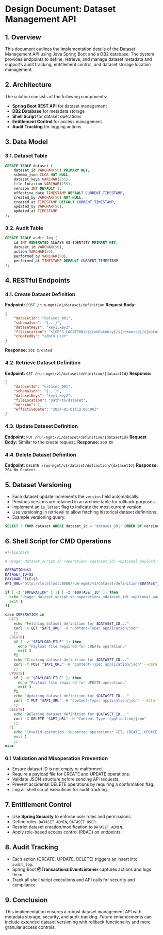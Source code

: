 # Design Document: Dataset Management API

## 1. Overview
This document outlines the implementation details of the Dataset Management API using Java Spring Boot and a DB2 database. The system provides endpoints to define, retrieve, and manage dataset metadata and supports audit tracking, entitlement control, and dataset storage location management.

## 2. Architecture
The solution consists of the following components:
- **Spring Boot REST API** for dataset management
- **DB2 Database** for metadata storage
- **Shell Script** for dataset operations
- **Entitlement Control** for access management
- **Audit Tracking** for logging actions

## 3. Data Model
### 3.1. Dataset Table
```sql
CREATE TABLE dataset (
    dataset_id VARCHAR(50) PRIMARY KEY,
    schema_json CLOB NOT NULL,
    dataset_keys VARCHAR(255),
    file_location VARCHAR(255),
    version INT DEFAULT 1,
    effective_date TIMESTAMP DEFAULT CURRENT_TIMESTAMP,
    created_by VARCHAR(50) NOT NULL,
    created_at TIMESTAMP DEFAULT CURRENT_TIMESTAMP,
    updated_by VARCHAR(50),
    updated_at TIMESTAMP
);
```

### 3.2. Audit Table
```sql
CREATE TABLE audit_log (
    id INT GENERATED ALWAYS AS IDENTITY PRIMARY KEY,
    dataset_id VARCHAR(50),
    action VARCHAR(50),
    performed_by VARCHAR(50),
    performed_at TIMESTAMP DEFAULT CURRENT_TIMESTAMP
);
```

## 4. RESTful Endpoints

### 4.1. Create Dataset Definition
**Endpoint:** `POST /run-mgmt/v1/dataset/definition`
**Request Body:**
```json
{
    "datasetId": "dataset_001",
    "schemaJson": "{...}",
    "datasetKeys": "key1,key2",
    "fileLocation": "${GPFS_LOCATION}/${cobDateKey}/${resource}/${datasetId}",
    "createdBy": "admin_user"
}
```
**Response:** `201 Created`

### 4.2. Retrieve Dataset Definition
**Endpoint:** `GET /run-mgmt/v1/dataset/definition/{datasetId}`
**Response:**
```json
{
    "datasetId": "dataset_001",
    "schemaJson": "{...}",
    "datasetKeys": "key1,key2",
    "fileLocation": "path/to/dataset",
    "version": 1,
    "effectiveDate": "2024-01-01T12:00:00Z"
}
```

### 4.3. Update Dataset Definition
**Endpoint:** `PUT /run-mgmt/v1/dataset/definition/{datasetId}`
**Request Body:** Similar to the create request.
**Response:** `200 OK`

### 4.4. Delete Dataset Definition
**Endpoint:** `DELETE /run-mgmt/v1/dataset/definition/{datasetId}`
**Response:** `204 No Content`

## 5. Dataset Versioning
- Each dataset update increments the `version` field automatically.
- Previous versions are retained in an archive table for rollback purposes.
- Implement an `is_latest` flag to indicate the most current version.
- Use versioning in retrieval to allow fetching historical dataset definitions.
- Example versioning query:
```sql
SELECT * FROM dataset WHERE dataset_id = 'dataset_001' ORDER BY version DESC FETCH FIRST 1 ROW ONLY;
```

## 6. Shell Script for CMD Operations
```sh
#!/bin/bash

# Usage: dataset_script.sh <operation> <dataset_id> <optional_payload_file>

OPERATION=$1
DATASET_ID=$2
PAYLOAD_FILE=$3
API_URL="http://localhost:8080/run-mgmt/v1/dataset/definition/$DATASET_ID"

if [ -z "$OPERATION" ] || [ -z "$DATASET_ID" ]; then
  echo "Usage: dataset_script.sh <operation> <dataset_id> <optional_payload_file>"
  exit 1
fi

case $OPERATION in
  GET)
    echo "Fetching dataset definition for $DATASET_ID..."
    curl -X GET "$API_URL" -H "Content-Type: application/json"
    ;;
  CREATE)
    if [ -z "$PAYLOAD_FILE" ]; then
      echo "Payload file required for CREATE operation."
      exit 1
    fi
    echo "Creating dataset definition for $DATASET_ID..."
    curl -X POST "$API_URL" -H "Content-Type: application/json" --data "@$PAYLOAD_FILE"
    ;;
  UPDATE)
    if [ -z "$PAYLOAD_FILE" ]; then
      echo "Payload file required for UPDATE operation."
      exit 1
    fi
    echo "Updating dataset definition for $DATASET_ID..."
    curl -X PUT "$API_URL" -H "Content-Type: application/json" --data "@$PAYLOAD_FILE"
    ;;
  DELETE)
    echo "Deleting dataset definition for $DATASET_ID..."
    curl -X DELETE "$API_URL" -H "Content-Type: application/json"
    ;;
  *)
    echo "Invalid operation. Supported operations: GET, CREATE, UPDATE, DELETE"
    exit 1
    ;;
esac
```

### 6.1 Validation and Misoperation Prevention
- Ensure dataset ID is not empty or malformed.
- Require a payload file for CREATE and UPDATE operations.
- Validate JSON structure before sending API requests.
- Prevent accidental DELETE operations by requiring a confirmation flag.
- Log all shell script executions for audit tracking.

## 7. Entitlement Control
- Use **Spring Security** to enforce user roles and permissions.
- Define roles: `DATASET_ADMIN`, `DATASET_USER`.
- Restrict dataset creation/modification to `DATASET_ADMIN`.
- Apply role-based access control (RBAC) on endpoints.

## 8. Audit Tracking
- Each action (CREATE, UPDATE, DELETE) triggers an insert into `audit_log`.
- Spring Boot **@TransactionalEventListener** captures actions and logs them.
- Track all shell script executions and API calls for security and compliance.

## 9. Conclusion
This implementation ensures a robust dataset management API with metadata storage, security, and audit tracking. Future enhancements can include extended dataset versioning with rollback functionality and more granular access controls.

